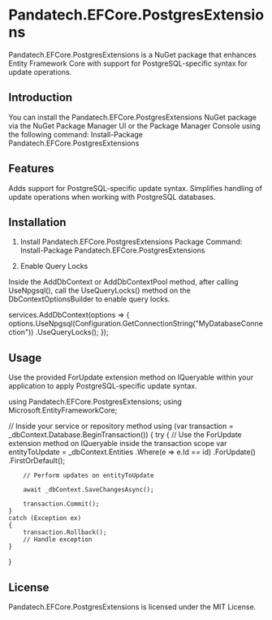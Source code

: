 # Pandatech.EFCore.PostgresExtensions
Pandatech.EFCore.PostgresExtensions is a NuGet package that enhances Entity Framework Core with support for PostgreSQL-specific syntax for update operations.

## Introduction
You can install the Pandatech.EFCore.PostgresExtensions NuGet package via the NuGet Package Manager UI or the Package Manager Console using the following command:
Install-Package Pandatech.EFCore.PostgresExtensions

## Features
Adds support for PostgreSQL-specific update syntax.
Simplifies handling of update operations when working with PostgreSQL databases.

## Installation
1. Install Pandatech.EFCore.PostgresExtensions Package
Command: Install-Package Pandatech.EFCore.PostgresExtensions
 
2. Enable Query Locks

Inside the AddDbContext or AddDbContextPool method, after calling UseNpgsql(), call the UseQueryLocks() method on the DbContextOptionsBuilder to enable query locks.

services.AddDbContext<MyDbContext>(options =>
{
    options.UseNpgsql(Configuration.GetConnectionString("MyDatabaseConnection"))
           .UseQueryLocks();
});


## Usage
Use the provided ForUpdate extension method on IQueryable within your application to apply PostgreSQL-specific update syntax.

using Pandatech.EFCore.PostgresExtensions;
using Microsoft.EntityFrameworkCore;

// Inside your service or repository method
using (var transaction = _dbContext.Database.BeginTransaction())
{
    try
    {
        // Use the ForUpdate extension method on IQueryable inside the transaction scope
        var entityToUpdate = _dbContext.Entities
            .Where(e => e.Id == id)
            .ForUpdate()
            .FirstOrDefault();

        // Perform updates on entityToUpdate

        await _dbContext.SaveChangesAsync();

        transaction.Commit();
    }
    catch (Exception ex)
    {
        transaction.Rollback();
        // Handle exception
    }
}

## License

Pandatech.EFCore.PostgresExtensions is licensed under the MIT License.